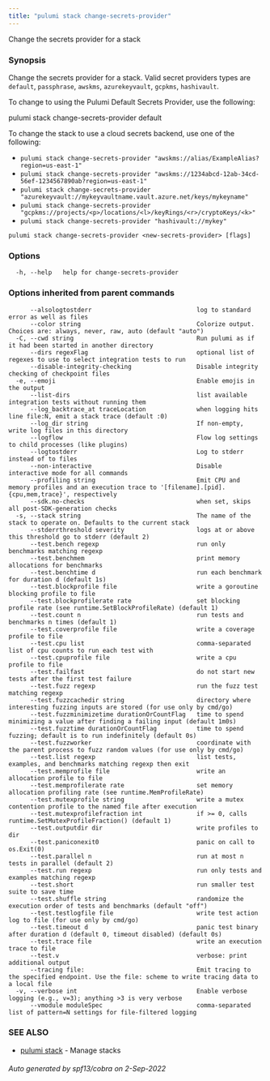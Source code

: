 ```yaml
---
title: "pulumi stack change-secrets-provider"
---
```




Change the secrets provider for a stack

### Synopsis

Change the secrets provider for a stack. Valid secret providers types are `default`, `passphrase`, `awskms`, `azurekeyvault`, `gcpkms`, `hashivault`.

To change to using the Pulumi Default Secrets Provider, use the following:

pulumi stack change-secrets-provider default

To change the stack to use a cloud secrets backend, use one of the following:

* `pulumi stack change-secrets-provider "awskms://alias/ExampleAlias?region=us-east-1"`
* `pulumi stack change-secrets-provider "awskms://1234abcd-12ab-34cd-56ef-1234567890ab?region=us-east-1"`
* `pulumi stack change-secrets-provider "azurekeyvault://mykeyvaultname.vault.azure.net/keys/mykeyname"`
* `pulumi stack change-secrets-provider "gcpkms://projects/<p>/locations/<l>/keyRings/<r>/cryptoKeys/<k>"`
* `pulumi stack change-secrets-provider "hashivault://mykey"`

```
pulumi stack change-secrets-provider <new-secrets-provider> [flags]
```

### Options

```
  -h, --help   help for change-secrets-provider
```

### Options inherited from parent commands

```
      --alsologtostderr                             log to standard error as well as files
      --color string                                Colorize output. Choices are: always, never, raw, auto (default "auto")
  -C, --cwd string                                  Run pulumi as if it had been started in another directory
      --dirs regexFlag                              optional list of regexes to use to select integration tests to run
      --disable-integrity-checking                  Disable integrity checking of checkpoint files
  -e, --emoji                                       Enable emojis in the output
      --list-dirs                                   list available integration tests without running them
      --log_backtrace_at traceLocation              when logging hits line file:N, emit a stack trace (default :0)
      --log_dir string                              If non-empty, write log files in this directory
      --logflow                                     Flow log settings to child processes (like plugins)
      --logtostderr                                 Log to stderr instead of to files
      --non-interactive                             Disable interactive mode for all commands
      --profiling string                            Emit CPU and memory profiles and an execution trace to '[filename].[pid].{cpu,mem,trace}', respectively
      --sdk.no-checks                               when set, skips all post-SDK-generation checks
  -s, --stack string                                The name of the stack to operate on. Defaults to the current stack
      --stderrthreshold severity                    logs at or above this threshold go to stderr (default 2)
      --test.bench regexp                           run only benchmarks matching regexp
      --test.benchmem                               print memory allocations for benchmarks
      --test.benchtime d                            run each benchmark for duration d (default 1s)
      --test.blockprofile file                      write a goroutine blocking profile to file
      --test.blockprofilerate rate                  set blocking profile rate (see runtime.SetBlockProfileRate) (default 1)
      --test.count n                                run tests and benchmarks n times (default 1)
      --test.coverprofile file                      write a coverage profile to file
      --test.cpu list                               comma-separated list of cpu counts to run each test with
      --test.cpuprofile file                        write a cpu profile to file
      --test.failfast                               do not start new tests after the first test failure
      --test.fuzz regexp                            run the fuzz test matching regexp
      --test.fuzzcachedir string                    directory where interesting fuzzing inputs are stored (for use only by cmd/go)
      --test.fuzzminimizetime durationOrCountFlag   time to spend minimizing a value after finding a failing input (default 1m0s)
      --test.fuzztime durationOrCountFlag           time to spend fuzzing; default is to run indefinitely (default 0s)
      --test.fuzzworker                             coordinate with the parent process to fuzz random values (for use only by cmd/go)
      --test.list regexp                            list tests, examples, and benchmarks matching regexp then exit
      --test.memprofile file                        write an allocation profile to file
      --test.memprofilerate rate                    set memory allocation profiling rate (see runtime.MemProfileRate)
      --test.mutexprofile string                    write a mutex contention profile to the named file after execution
      --test.mutexprofilefraction int               if >= 0, calls runtime.SetMutexProfileFraction() (default 1)
      --test.outputdir dir                          write profiles to dir
      --test.paniconexit0                           panic on call to os.Exit(0)
      --test.parallel n                             run at most n tests in parallel (default 2)
      --test.run regexp                             run only tests and examples matching regexp
      --test.short                                  run smaller test suite to save time
      --test.shuffle string                         randomize the execution order of tests and benchmarks (default "off")
      --test.testlogfile file                       write test action log to file (for use only by cmd/go)
      --test.timeout d                              panic test binary after duration d (default 0, timeout disabled) (default 0s)
      --test.trace file                             write an execution trace to file
      --test.v                                      verbose: print additional output
      --tracing file:                               Emit tracing to the specified endpoint. Use the file: scheme to write tracing data to a local file
  -v, --verbose int                                 Enable verbose logging (e.g., v=3); anything >3 is very verbose
      --vmodule moduleSpec                          comma-separated list of pattern=N settings for file-filtered logging
```

### SEE ALSO

* [pulumi stack](/docs/reference/cli/pulumi_stack/)	 - Manage stacks

###### Auto generated by spf13/cobra on 2-Sep-2022
